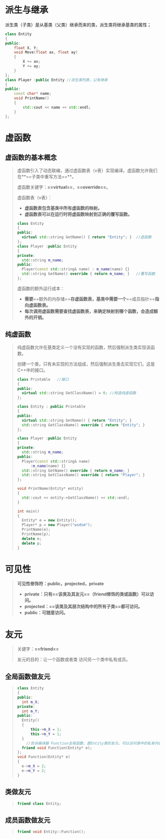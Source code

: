 # 派生与继承

派生类（子类）是从基类（父类）继承而来的类，派生类将继承基类的属性；

```c++
class Entity
{
public:
	float X, Y;
	void Move(float ax, float ay)
	{
		X += ax;
		Y += ay;
	}
};
class Player :public Entity	//派生类列表，公有继承
{
public:
	const char* name;
	void PrintName()
	{
		std::cout << name << std::endl;
	}
};
```

# 虚函数

## 虚函数的基本概念

> 虚函数引入了动态联编，通过虚函数表（v表）实现编译。虚函数允许我们在**==子类中重写方法==**。
>
> 虚函数关键字：**==virtual==**，**==override==**。
>
> 虚函数表（v表）：
>
> + **虚函数表包含基类中所有虚函数的映射。**
> + **虚函数表可以在运行时将虚函数映射到正确的覆写函数。**
>
> ```c++
> class Entity
> {
> public:
> 	virtual std::string GetName() { return "Entity"; }	//虚函数
> };
> class Player :public Entity
> {
> private:
> 	std::string m_name;
> public:
> 	Player(const std::string& name) : m_name(name) {}
> 	std::string GetName() override { return m_name; }	//覆写函数
> };
> ```
>
> 虚函数的额外运行成本：
>
> + **需要**==额外的内存储==**存虚函数表，基类中需要一个**==成员指针==**指向虚函数表。**
> + **每次调用虚函数需要查找虚函数表，来确定映射到哪个函数，会造成额外的开销。**

## 纯虚函数

> 纯虚函数允许在基类定义一个没有实现的函数，然后强制派生类实现该函数。
>
> 创建一个类，只有未实现的方法组成，然后强制派生类去实现它们，这是C++中的接口。
>
> ```c++
> class Printable	//接口
> {
> public:
> 	virtual std::string GetClassName() = 0;	//构造纯虚函数
> };
> 
> class Entity : public Printable
> {
> public:
> 	virtual std::string GetName() { return "Entity"; }
> 	std::string GetClassName() override { return "Entity"; }
> };
> 
> class Player :public Entity
> {
> private:
> 	std::string m_name;
> public:
> 	Player(const std::string& name)
> 		:m_name(name) {}
> 	std::string GetName() override { return m_name; }
> 	std::string GetClassName() override { return "Player"; }
> };
> 
> void PrintName(Entity* entity)
> {
> 	std::cout << entity->GetClassName() << std::endl;
> }
> 
> int main()
> {
> 	Entity* e = new Entity();
> 	Player* p = new Player("wsdsm");
> 	PrintName(e);
> 	PrintName(p);
> 	delete e;
> 	delete p;
> }
> ```
>

# 可见性

> **可见性修饰符：public，projected，private**
>
> + **private：只有==该类及其友元==（friend修饰的类或函数）可以访问。**
> + **projected：==该类及其层次结构中的所有子类==都可访问。**
> + **public：可随意访问。**

# 友元

> 关键字：**==friend==**
>
> 友元的目的：让一个函数或者类 访问另一个类中私有成员。

## 全局函数做友元

> ```c++
> class Entity
> {
> public:
> 	int m_X;
> private:
> 	int m_Y;
> public:
> 	Entity()
> 	{
> 		this->m_X = 1;
> 		this->m_Y = 1;
> 	}
>     //告诉编译器 Function全局函数，是Entity类的友元，可以访问类中的私有内容
> 	friend void Function(Entity* e);
> };
> void Function(Entity* e)
> {
> 	e->m_X = 2;
> 	e->m_Y = 2;
> }
> ```

## 类做友元

> ```C++
> friend class Entity;
> ```

## 成员函数做友元

> ```C++
> friend void Entity::Function();
> ```